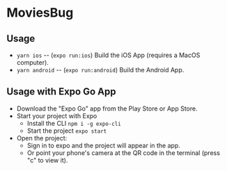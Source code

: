 # MoviesBug

## Usage

- `yarn ios` -- (`expo run:ios`) Build the iOS App (requires a MacOS computer).
- `yarn android` -- (`expo run:android`) Build the Android App.

## Usage with Expo Go App

- Download the "Expo Go" app from the Play Store or App Store.
- Start your project with Expo
  - Install the CLI `npm i -g expo-cli`
  - Start the project `expo start`
- Open the project:
  - Sign in to expo and the project will appear in the app.
  - Or point your phone's camera at the QR code in the terminal (press "c" to view it).
